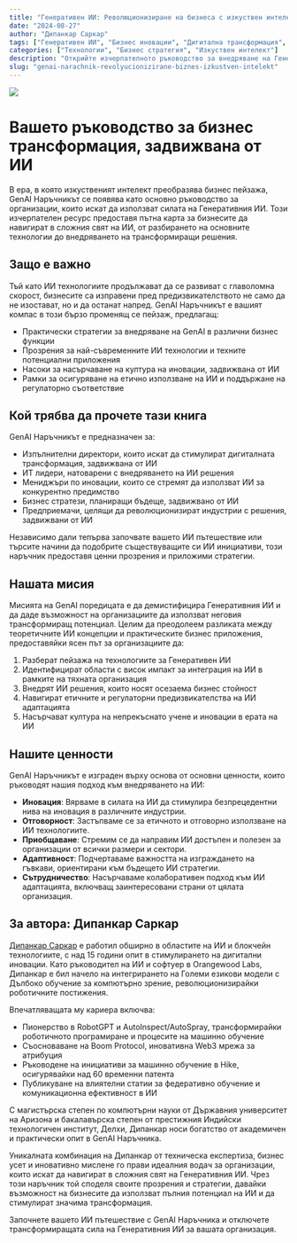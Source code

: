 ```yaml
---
title: "Генеративен ИИ: Революционизиране на бизнеса с изкуствен интелект"
date: "2024-08-27"
author: "Дипанкар Саркар"
tags: ["Генеративен ИИ", "Бизнес иновации", "Дигитална трансформация", "ИИ стратегия", "Машинно обучение"]
categories: ["Технологии", "Бизнес стратегия", "Изкуствен интелект"]
description: "Открийте изчерпателното ръководство за внедряване на Генеративен ИИ във вашата организация. Научете как да използвате най-съвременните ИИ технологии, за да стимулирате иновациите, повишите ефективността и да останете напред в бързо развиващия се бизнес пейзаж."
slug: "genai-narachnik-revolyucionizirane-biznes-izkustven-intelekt"
---
```


![](index.png)

# Вашето ръководство за бизнес трансформация, задвижвана от ИИ

В ера, в която изкуственият интелект преобразява бизнес пейзажа, GenAI Наръчникът се появява като основно ръководство за организации, които искат да използват силата на Генеративния ИИ. Този изчерпателен ресурс предоставя пътна карта за бизнесите да навигират в сложния свят на ИИ, от разбирането на основните технологии до внедряването на трансформиращи решения.

## Защо е важно

Тъй като ИИ технологиите продължават да се развиват с главоломна скорост, бизнесите са изправени пред предизвикателството не само да не изостават, но и да останат напред. GenAI Наръчникът е вашият компас в този бързо променящ се пейзаж, предлагащ:

- Практически стратегии за внедряване на GenAI в различни бизнес функции
- Прозрения за най-съвременните ИИ технологии и техните потенциални приложения
- Насоки за насърчаване на култура на иновации, задвижвана от ИИ
- Рамки за осигуряване на етично използване на ИИ и поддържане на регулаторно съответствие

## Кой трябва да прочете тази книга

GenAI Наръчникът е предназначен за:

- Изпълнителни директори, които искат да стимулират дигиталната трансформация, задвижвана от ИИ
- ИТ лидери, натоварени с внедряването на ИИ решения
- Мениджъри по иновации, които се стремят да използват ИИ за конкурентно предимство
- Бизнес стратези, планиращи бъдеще, задвижвано от ИИ
- Предприемачи, целящи да революционизират индустрии с решения, задвижвани от ИИ

Независимо дали тепърва започвате вашето ИИ пътешествие или търсите начини да подобрите съществуващите си ИИ инициативи, този наръчник предоставя ценни прозрения и приложими стратегии.

## Нашата мисия

Мисията на GenAI поредицата е да демистифицира Генеративния ИИ и да даде възможност на организациите да използват неговия трансформиращ потенциал. Целим да преодолеем разликата между теоретичните ИИ концепции и практическите бизнес приложения, предоставяйки ясен път за организациите да:

1. Разберат пейзажа на технологиите за Генеративен ИИ
2. Идентифицират области с висок импакт за интеграция на ИИ в рамките на тяхната организация
3. Внедрят ИИ решения, които носят осезаема бизнес стойност
4. Навигират етичните и регулаторни предизвикателства на ИИ адаптацията
5. Насърчават култура на непрекъснато учене и иновации в ерата на ИИ

## Нашите ценности

GenAI Наръчникът е изграден върху основа от основни ценности, които ръководят нашия подход към внедряването на ИИ:

- **Иновация**: Вярваме в силата на ИИ да стимулира безпрецедентни нива на иновация в различните индустрии.
- **Отговорност**: Застъпваме се за етичното и отговорно използване на ИИ технологиите.
- **Приобщаване**: Стремим се да направим ИИ достъпен и полезен за организации от всички размери и сектори.
- **Адаптивност**: Подчертаваме важността на изграждането на гъвкави, ориентирани към бъдещето ИИ стратегии.
- **Сътрудничество**: Насърчаваме колаборативен подход към ИИ адаптацията, включващ заинтересовани страни от цялата организация.

## За автора: Дипанкар Саркар

[Дипанкар Саркар](https://www.dipankar.name) е работил обширно в областите на ИИ и блокчейн технологиите, с над 15 години опит в стимулирането на дигитални иновации. Като ръководител на ИИ и софтуер в Orangewood Labs, Дипанкар е бил начело на интегрирането на Големи езикови модели с Дълбоко обучение за компютърно зрение, революционизирайки роботичните постижения.

Впечатляващата му кариера включва:

- Пионерство в RobotGPT и AutoInspect/AutoSpray, трансформирайки роботичното програмиране и процесите на машинно обучение
- Съосноваване на Boom Protocol, иновативна Web3 мрежа за атрибуция
- Ръководене на инициативи за машинно обучение в Hike, осигурявайки над 60 временни патента
- Публикуване на влиятелни статии за федеративно обучение и комуникационна ефективност в ИИ

С магистърска степен по компютърни науки от Държавния университет на Аризона и бакалавърска степен от престижния Индийски технологичен институт, Делхи, Дипанкар носи богатство от академичен и практически опит в GenAI Наръчника.

Уникалната комбинация на Дипанкар от техническа експертиза, бизнес усет и иновативно мислене го прави идеалния водач за организации, които искат да навигират в сложния свят на Генеративния ИИ. Чрез този наръчник той споделя своите прозрения и стратегии, давайки възможност на бизнесите да използват пълния потенциал на ИИ и да стимулират значима трансформация.

Започнете вашето ИИ пътешествие с GenAI Наръчника и отключете трансформиращата сила на Генеративния ИИ за вашата организация.